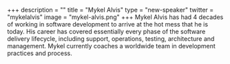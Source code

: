 +++
description = ""
title = "Mykel Alvis"
type = "new-speaker"
twitter = "mykelalvis"
image = "mykel-alvis.png"
+++
Mykel Alvis has had 4 decades of working in software development to
arrive at the hot mess that he is today. His career has covered
essentially every phase of the software delivery lifecycle, including
support, operations, testing, architecture and management. Mykel
currently coaches a worldwide team in development practices and process.